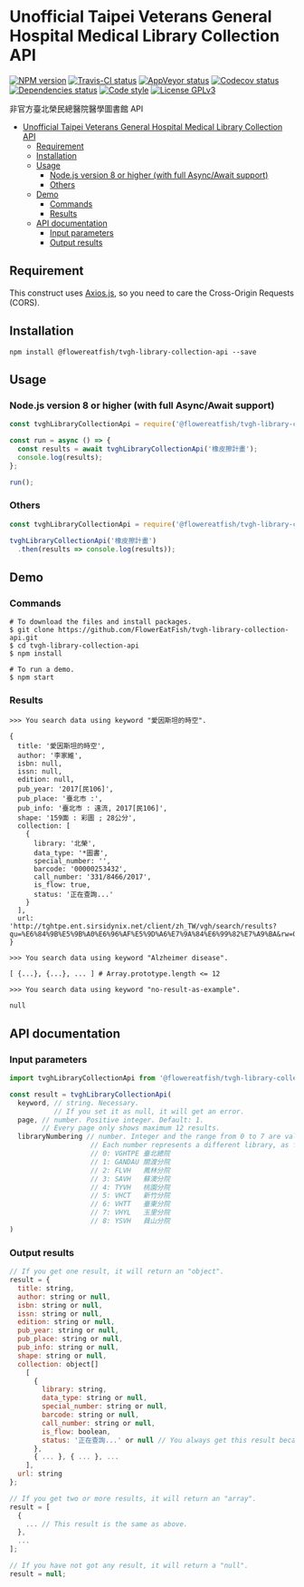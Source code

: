 # Unofficial Taipei Veterans General Hospital Medical Library Collection API

[![NPM version](https://img.shields.io/npm/v/@flowereatfish/tvgh-library-collection-api.svg)](https://www.npmjs.com/package/@flowereatfish/tvgh-library-collection-api)
[![Travis-CI status](https://travis-ci.com/FlowerEatFish/tvgh-library-collection-api.svg?branch=master)](https://travis-ci.com/FlowerEatFish/tvgh-library-collection-api/builds)
[![AppVeyor status](https://ci.appveyor.com/api/projects/status/aeiv3t9fajpgiabc/branch/master?svg=true)](https://ci.appveyor.com/project/FlowerEatFish/tvgh-library-collection-api/history)
[![Codecov status](https://codecov.io/gh/FlowerEatFish/tvgh-library-collection-api/branch/master/graph/badge.svg)](https://codecov.io/gh/FlowerEatFish/tvgh-library-collection-api/commits)
[![Dependencies status](https://david-dm.org/FlowerEatFish/tvgh-library-collection-api/status.svg)](https://david-dm.org/FlowerEatFish/tvgh-library-collection-api)
[![Code style](https://img.shields.io/badge/code_style-standard-brightgreen.svg)](https://standardjs.com)
[![License GPLv3](https://img.shields.io/badge/license-GPLv3-blue.svg)](https://www.gnu.org/licenses/gpl-3.0)

非官方臺北榮民總醫院醫學圖書館 API

- [Unofficial Taipei Veterans General Hospital Medical Library Collection API](#Unofficial-Taipei-Veterans-General-Hospital-Medical-Library-Collection-API)
  - [Requirement](#Requirement)
  - [Installation](#Installation)
  - [Usage](#Usage)
    - [Node.js version 8 or higher (with full Async/Await support)](#Nodejs-version-8-or-higher-with-full-AsyncAwait-support)
    - [Others](#Others)
  - [Demo](#Demo)
    - [Commands](#Commands)
    - [Results](#Results)
  - [API documentation](#API-documentation)
    - [Input parameters](#Input-parameters)
    - [Output results](#Output-results)

## Requirement

This construct uses [Axios.js](https://github.com/axios/axios), so you need to care the Cross-Origin Requests (CORS).

## Installation

```shell
npm install @flowereatfish/tvgh-library-collection-api --save
```

## Usage

### Node.js version 8 or higher (with full Async/Await support)

```javascript
const tvghLibraryCollectionApi = require('@flowereatfish/tvgh-library-collection-api');

const run = async () => {
  const results = await tvghLibraryCollectionApi('橡皮擦計畫');
  console.log(results);
};

run();
```

### Others

```javascript
const tvghLibraryCollectionApi = require('@flowereatfish/tvgh-library-collection-api');

tvghLibraryCollectionApi('橡皮擦計畫')
  .then(results => console.log(results));
```

## Demo

### Commands

```shell
# To download the files and install packages.
$ git clone https://github.com/FlowerEatFish/tvgh-library-collection-api.git
$ cd tvgh-library-collection-api
$ npm install

# To run a demo.
$ npm start
```

### Results

```shell
>>> You search data using keyword "愛因斯坦的時空".

{
  title: '愛因斯坦的時空',
  author: '李家維',
  isbn: null,
  issn: null,
  edition: null,
  pub_year: '2017[民106]',
  pub_place: '臺北市 :',
  pub_info: '臺北市 : 遠流, 2017[民106]',
  shape: '159面 : 彩圖 ; 28公分',
  collection: [
    {
      library: '北榮',
      data_type: '*圖書',
      special_number: '',
      barcode: '00000253432',
      call_number: '331/8466/2017',
      is_flow: true,
      status: '正在查詢...'
    }
  ],
  url: 'http://tghtpe.ent.sirsidynix.net/client/zh_TW/vgh/search/results?qu=%E6%84%9B%E5%9B%A0%E6%96%AF%E5%9D%A6%E7%9A%84%E6%99%82%E7%A9%BA&rw=0&lm=VGHTPE'
}
```

```shell
>>> You search data using keyword "Alzheimer disease".

[ {...}, {...}, ... ] # Array.prototype.length <= 12
```

```shell
>>> You search data using keyword "no-result-as-example".

null
```

## API documentation

### Input parameters

```javascript
import tvghLibraryCollectionApi from '@flowereatfish/tvgh-library-collection-api';

const result = tvghLibraryCollectionApi(
  keyword, // string. Necessary.
           // If you set it as null, it will get an error.
  page, // number. Positive integer. Default: 1.
        // Every page only shows maximum 12 results.
  libraryNumbering // number. Integer and the range from 0 to 7 are valid. Default: 0.
                    // Each number represents a different library, as follows:
                    // 0: VGHTPE 臺北總院
                    // 1: GANDAU 關渡分院
                    // 2: FLVH   鳳林分院
                    // 3: SAVH   蘇澳分院
                    // 4: TYVH   桃園分院
                    // 5: VHCT   新竹分院
                    // 6: VHTT   臺東分院
                    // 7: VHYL   玉里分院
                    // 8: YSVH   員山分院
)
```

### Output results

```javascript
// If you get one result, it will return an "object".
result = {
  title: string,
  author: string or null,
  isbn: string or null,
  issn: string or null,
  edition: string or null,
  pub_year: string or null,
  pub_place: string or null,
  pub_info: string or null,
  shape: string or null,
  collection: object[]
    [
      {
        library: string,
        data_type: string or null,
        special_number: string or null,
        barcode: string or null,
        call_number: string or null,
        is_flow: boolean,
        status: '正在查詢...' or null // You always get this result because the text is pre-rendering.
      },
      { ... }, { ... }, ...
    ],
  url: string
};

// If you get two or more results, it will return an "array".
result = [
  {
    ... // This result is the same as above.
  },
  ...
];

// If you have not got any result, it will return a "null".
result = null;
```
